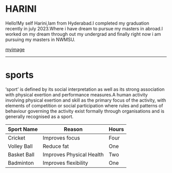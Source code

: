 # HARINI #
Hello!My self Harini,Iam from Hyderabad.I completed my graduation recently in july 2023.Where i have dream to pursue my masters in abroad.I worked on my dream through out my undergrad and finally right now i am pursuing my masters in NWMSU.

[myimage](image/My_image.jpg)

****

# sports
‘sport’ is defined by its social interpretation as well as its strong association with physical exertion and performance measures.A human activity involving physical exertion and skill as the primary focus of the activity, with elements of competition or social participation where rules and patterns of behaviour governing the activity exist formally through organisations and is generally recognised as a sport.

|Sport Name|Reason|Hours|
|----------|------|-----|
|Cricket|Improves focus|Four|
|Volley Ball|Reduce fat|One|
|Basket Ball|Improves Physical Health|Two|
|Badminton|Improves flexibility|One|



